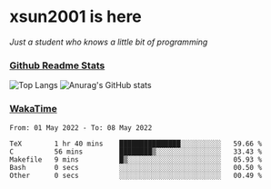 # xsun2001 is here

*Just a student who knows a little bit of programming*

### [Github Readme Stats](https://github.com/anuraghazra/github-readme-stats)

![Top Langs](https://github-readme-stats.vercel.app/api/top-langs/?username=xsun2001&layout=compact&theme=radical) ![Anurag's GitHub stats](https://github-readme-stats.vercel.app/api?username=xsun2001&show_icons=true&theme=radical)

### [WakaTime](https://wakatime.com)

<!--START_SECTION:waka-->

```text
From: 01 May 2022 - To: 08 May 2022

TeX        1 hr 40 mins    ███████████████░░░░░░░░░░   59.66 %
C          56 mins         ████████▒░░░░░░░░░░░░░░░░   33.43 %
Makefile   9 mins          █▒░░░░░░░░░░░░░░░░░░░░░░░   05.93 %
Bash       0 secs          ░░░░░░░░░░░░░░░░░░░░░░░░░   00.50 %
Other      0 secs          ░░░░░░░░░░░░░░░░░░░░░░░░░   00.49 %
```

<!--END_SECTION:waka-->

